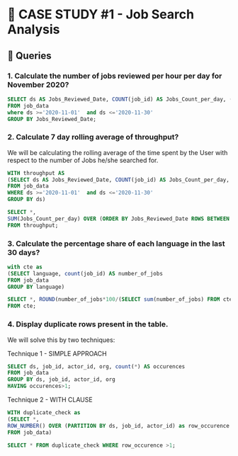 
# 👷 CASE STUDY #1 - Job Search Analysis 

## 🤩 Queries

### 1. Calculate the number of jobs reviewed per hour per day for November 2020?

````sql
SELECT ds AS Jobs_Reviewed_Date, COUNT(job_id) AS Jobs_Count_per_day, (time_spent)/3600 AS Hours_Spent_per_day
FROM job_data
where ds >='2020-11-01'  and ds <='2020-11-30'  
GROUP BY Jobs_Reviewed_Date;
````

### 2. Calculate 7 day rolling average of throughput?

We will be calculating the rolling average of the time spent by the User with respect to the number of Jobs he/she searched for.


````sql
WITH throughput AS 
(SELECT ds AS Jobs_Reviewed_Date, COUNT(job_id) AS Jobs_Count_per_day, SUM(time_spent) AS Time_Spent
FROM job_data
WHERE ds >='2020-11-01'  and ds <='2020-11-30' 
GROUP BY ds)

SELECT *, 
SUM(Jobs_Count_per_day) OVER (ORDER BY Jobs_Reviewed_Date ROWS BETWEEN 6 PRECEDING AND CURRENT ROW) / SUM(Time_Spent) OVER (ORDER BY Jobs_Reviewed_Date ROWS BETWEEN 6 PRECEDING AND CURRENT ROW) as 7_day_rolling
FROM throughput;
````

### 3. Calculate the percentage share of each language in the last 30 days?

````sql
with cte as
(SELECT language, count(job_id) AS number_of_jobs
FROM job_data
GROUP BY language)

SELECT *, ROUND(number_of_jobs*100/(SELECT sum(number_of_jobs) FROM cte),2) as Percent_Share
FROM cte;
````

### 4. Display duplicate rows present in the table.

We will solve this by two techniques:

Technique 1 - SIMPLE APPROACH
````sql
SELECT ds, job_id, actor_id, org, count(*) AS occurences
FROM job_data
GROUP BY ds, job_id, actor_id, org
HAVING occurences>1;
````

Technique 2 - WITH CLAUSE
````sql
WITH duplicate_check as
(SELECT *,
ROW_NUMBER() OVER (PARTITION BY ds, job_id, actor_id) as row_occurence 
FROM job_data)

SELECT * FROM duplicate_check WHERE row_occurence >1;
````
